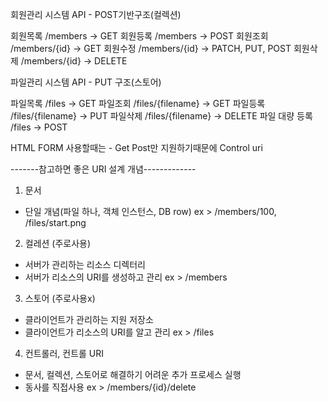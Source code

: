 회원관리 시스템 API - POST기반구조(컬렉션)

회원목록 /members -> GET
회원등록 /members -> POST
회원조회 /members/{id} -> GET
회원수정 /members/{id} -> PATCH, PUT, POST
회원삭제 /members/{id} -> DELETE

파일관리 시스템 API - PUT 구조(스토어)

파일목록 /files -> GET
파일조회 /files/{filename} -> GET
파일등록 /files/{filename} -> PUT
파일삭제 /files/{filename} -> DELETE
파일 대량 등록 /files -> POST

HTML FORM 사용할때는 - Get Post만 지원하기때문에 Control uri

-------참고하면 좋은 URI 설계 개념-------------

1. 문서
- 단일 개념(파일 하나, 객체 인스턴스, DB row) ex > /members/100, /files/start.png

2. 컬레션 (주로사용)
- 서버가 관리하는 리소스 디렉터리
- 서버가 리소스의 URI를 생성하고 관리 ex > /members

3. 스토어 (주로사용x)
- 클라이언트가 관리하는 지원 저장소
- 클라이언트가 리소스의 URI를 알고 관리 ex > /files

4. 컨트롤러, 컨트롤 URI
- 문서, 컬렉션, 스토어로 해결하기 어려운 추가 프로세스 실행
- 동사를 직접사용 ex > /members/{id}/delete
